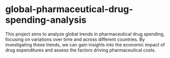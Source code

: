 # global-pharmaceutical-drug-spending-analysis
This project aims to analyze global trends in pharmaceutical drug spending, focusing on variations over time and across different countries. By investigating these trends, we can gain insights into the economic impact of drug expenditures and assess the factors driving pharmaceutical costs.
